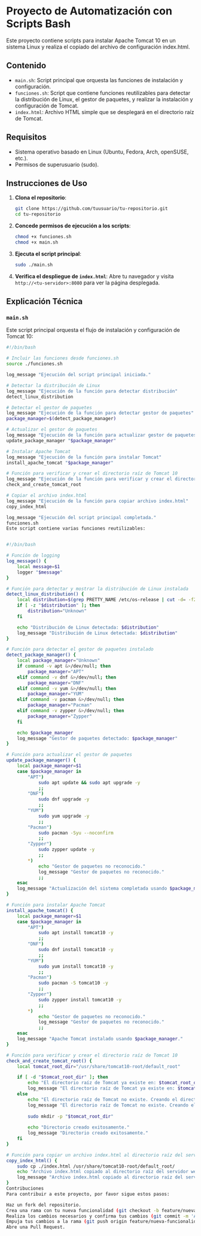 # Proyecto de Automatización con Scripts Bash

Este proyecto contiene scripts para instalar Apache Tomcat 10 en un sistema Linux y realiza el copiado del archivo de configuración index.html.

## Contenido

- `main.sh`: Script principal que orquesta las funciones de instalación y configuración.
- `funciones.sh`: Script que contiene funciones reutilizables para detectar la distribución de Linux, el gestor de paquetes, y realizar la instalación y configuración de Tomcat.
- `index.html`: Archivo HTML simple que se desplegará en el directorio raíz de Tomcat.

## Requisitos

- Sistema operativo basado en Linux (Ubuntu, Fedora, Arch, openSUSE, etc.).
- Permisos de superusuario (sudo).

## Instrucciones de Uso

1. **Clona el repositorio**:

    ```bash
    git clone https://github.com/tuusuario/tu-repositorio.git
    cd tu-repositorio
    ```

2. **Concede permisos de ejecución a los scripts**:

    ```bash
    chmod +x funciones.sh
    chmod +x main.sh
    ```

3. **Ejecuta el script principal**:

    ```bash
    sudo ./main.sh
    ```

4. **Verifica el despliegue de `index.html`**:
   Abre tu navegador y visita `http://<tu-servidor>:8080` para ver la página desplegada.

## Explicación Técnica

### `main.sh`

Este script principal orquesta el flujo de instalación y configuración de Tomcat 10:

```bash
#!/bin/bash

# Incluir las funciones desde funciones.sh
source ./funciones.sh

log_message "Ejecución del script principal iniciada."

# Detectar la distribución de Linux
log_message "Ejecución de la función para detectar distribución"
detect_linux_distribution

# Detectar el gestor de paquetes
log_message "Ejecución de la función para detectar gestor de paquetes"
package_manager=$(detect_package_manager)

# Actualizar el gestor de paquetes
log_message "Ejecución de la función para actualizar gestor de paquetes"
update_package_manager "$package_manager"

# Instalar Apache Tomcat
log_message "Ejecución de la función para instalar Tomcat"
install_apache_tomcat "$package_manager"

# Función para verificar y crear el directorio raíz de Tomcat 10
log_message "Ejecución de la función para verificar y crear el directorio raíz de Tomcat 10"
check_and_create_tomcat_root

# Copiar el archivo index.html
log_message "Ejecución de la función para copiar archivo index.html"
copy_index_html

log_message "Ejecución del script principal completada."
funciones.sh
Este script contiene varias funciones reutilizables:


#!/bin/bash

# Función de logging
log_message() {
    local message=$1
    logger "$message"
}

# Función para detectar y mostrar la distribución de Linux instalada
detect_linux_distribution() {
    local distribution=$(grep PRETTY_NAME /etc/os-release | cut -d= -f2 | tr -d '"')
    if [ -z "$distribution" ]; then
        distribution="Unknown"
    fi

    echo "Distribución de Linux detectada: $distribution"
    log_message "Distribución de Linux detectada: $distribution"
}

# Función para detectar el gestor de paquetes instalado
detect_package_manager() {
    local package_manager="Unknown"
    if command -v apt &>/dev/null; then
        package_manager="APT"
    elif command -v dnf &>/dev/null; then
        package_manager="DNF"
    elif command -v yum &>/dev/null; then
        package_manager="YUM"
    elif command -v pacman &>/dev/null; then
        package_manager="Pacman"
    elif command -v zypper &>/dev/null; then
        package_manager="Zypper"
    fi

    echo $package_manager
    log_message "Gestor de paquetes detectado: $package_manager"
}

# Función para actualizar el gestor de paquetes
update_package_manager() {
    local package_manager=$1
    case $package_manager in
        "APT")
            sudo apt update && sudo apt upgrade -y
            ;;
        "DNF")
            sudo dnf upgrade -y
            ;;
        "YUM")
            sudo yum upgrade -y
            ;;
        "Pacman")
            sudo pacman -Syu --noconfirm
            ;;
        "Zypper")
            sudo zypper update -y
            ;;
        *)
            echo "Gestor de paquetes no reconocido."
            log_message "Gestor de paquetes no reconocido."
            ;;
    esac
    log_message "Actualización del sistema completada usando $package_manager."
}

# Función para instalar Apache Tomcat
install_apache_tomcat() {
    local package_manager=$1
    case $package_manager in
        "APT")
            sudo apt install tomcat10 -y
            ;;
        "DNF")
            sudo dnf install tomcat10 -y
            ;;
        "YUM")
            sudo yum install tomcat10 -y
            ;;
        "Pacman")
            sudo pacman -S tomcat10 -y
            ;;
        "Zypper")
            sudo zypper install tomcat10 -y
            ;;
        *)
            echo "Gestor de paquetes no reconocido."
            log_message "Gestor de paquetes no reconocido."
            ;;
    esac
    log_message "Apache Tomcat instalado usando $package_manager."
}

# Función para verificar y crear el directorio raíz de Tomcat 10
check_and_create_tomcat_root() {
    local tomcat_root_dir="/usr/share/tomcat10-root/default_root"

    if [ -d "$tomcat_root_dir" ]; then
        echo "El directorio raíz de Tomcat ya existe en: $tomcat_root_dir"
        log_message "El directorio raíz de Tomcat ya existe en: $tomcat_root_dir."
    else
        echo "El directorio raíz de Tomcat no existe. Creando el directorio en: $tomcat_root_dir"
        log_message "El directorio raíz de Tomcat no existe. Creando el directorio en: $tomcat_root_dir."
        
        sudo mkdir -p "$tomcat_root_dir"
        
        echo "Directorio creado exitosamente."
        log_message "Directorio creado exitosamente."
    fi
}

# Función para copiar un archivo index.html al directorio raíz del servidor web
copy_index_html() {
    sudo cp ./index.html /usr/share/tomcat10-root/default_root/
    echo "Archivo index.html copiado al directorio raíz del servidor web."
    log_message "Archivo index.html copiado al directorio raíz del servidor web."
}
Contribuciones
Para contribuir a este proyecto, por favor sigue estos pasos:

Haz un fork del repositorio.
Crea una rama con tu nueva funcionalidad (git checkout -b feature/nueva-funcionalidad).
Realiza los cambios necesarios y confirma tus cambios (git commit -m 'Añadir nueva funcionalidad').
Empuja tus cambios a la rama (git push origin feature/nueva-funcionalidad).
Abre una Pull Request.